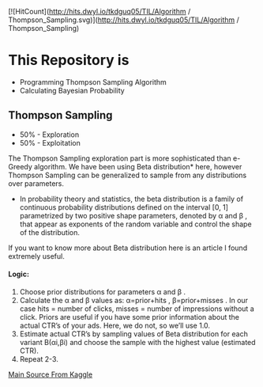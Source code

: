 [![HitCount](http://hits.dwyl.io/tkdguq05/TIL/Algorithm / Thompson_Sampling.svg)](http://hits.dwyl.io/tkdguq05/TIL/Algorithm / Thompson_Sampling)

# This Repository is
 - Programming Thompson Sampling Algorithm
 - Calculating Bayesian Probability
 
 
## Thompson Sampling
- 50% - Exploration
- 50% - Exploitation

The Thompson Sampling exploration part is more sophisticated than e-Greedy algorithm. We have been using Beta distribution* here, however Thompson Sampling can be generalized to sample from any distributions over parameters.

* In probability theory and statistics, the beta distribution is a family of continuous probability distributions defined on the interval [0, 1] parametrized by two positive shape parameters, denoted by  α  and  β , that appear as exponents of the random variable and control the shape of the distribution.

If you want to know more about Beta distribution here is an article I found extremely useful.

#### Logic:

1) Choose prior distributions for parameters  α  and  β .
2) Calculate the  α  and  β  values as:  α=prior+hits ,  β=prior+misses . In our case hits = number of clicks, misses = number of impressions without a click. Priors are useful if you have some prior information about the actual CTR’s of your ads. Here, we do not, so we’ll use 1.0.
3) Estimate actual CTR’s by sampling values of Beta distribution for each variant  B(αi,βi)  and choose the sample with the highest value (estimated CTR).
4) Repeat 2-3.


<a href="https://www.kaggle.com/ruslankl/how-to-deal-with-multi-armed-bandit-problem">Main Source From Kaggle</a>
